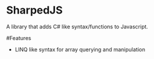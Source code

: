 # SharpedJS
A library that adds C# like syntax/functions to Javascript.



#Features
 - LINQ like syntax for array querying and manipulation
